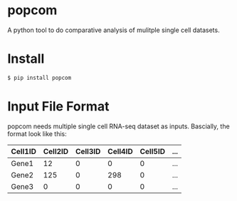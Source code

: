 # popcom
A python tool to do comparative analysis of mulitple single cell datasets.

# Install
```bash
$ pip install popcom
```

# Input File Format
popcom needs multiple single cell RNA-seq dataset as inputs. Bascially, the format look like this:

| Cell1ID | Cell2ID | Cell3ID | Cell4ID | Cell5ID  | ... |
|----|--------|--------|--------|---------|-----|
| Gene1 | 12 | 0 | 0 | 0 | ... |
| Gene2 | 125 | 0 | 298 | 0  | ... |
| Gene3 | 0 | 0| 0 | 0  | ... |

